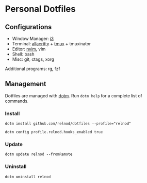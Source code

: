 # Personal Dotfiles

## Configurations

* Window Manager:  [i3](https://github.com/i3/i3)
* Terminal: [allacritty](https://github.com/jwilm/alacritty) + [tmux](https://github.com/tmux/tmux) + tmuxinator
* Editor: [nvim](https://github.com/neovim/neovim), vim
* Shell: bash
* Misc: git, ctags, xorg

Additional programs: rg, fzf

## Management

Dotfiles are managed with [dotm](https://github.com/relnod/dotm).
Run `dotm help` for a complete list of commands.

### Install

```shell
dotm install github.com/relnod/dotfiles --profile="relnod"

dotm config profile.relnod.hooks_enabled true
```

### Update

```shell
dotm update relnod --fromRemote
```

### Uninstall

```shell
dotm uninstall relnod
```
